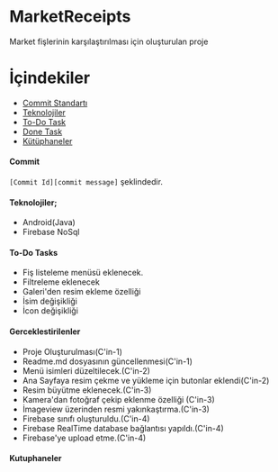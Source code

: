 # MarketReceipts
 Market fişlerinin karşılaştırılması için oluşturulan proje

# İçindekiler
- [Commit Standartı](#commit)
- [Teknolojiler](#Teknolojiler)
- [To-Do Task](#To-Do-Tasks)
- [Done Task](#Gerceklestirilenler)
- [Kütüphaneler](#Kutuphaneler)



#### Commit
`[Commit Id][commit message]` şeklindedir.

#### Teknolojiler;
- Android(Java)
- Firebase NoSql

#### To-Do Tasks
- Fiş listeleme menüsü eklenecek.
- Filtreleme eklenecek
- Galeri'den resim ekleme özelliği
- İsim değişikliği
- İcon değişikliği


#### Gerceklestirilenler
- Proje Oluşturulması(C'in-1)
- Readme.md dosyasının güncellenmesi(C'in-1)
- Menü isimleri düzeltilecek.(C'in-2)
- Ana Sayfaya resim çekme ve yükleme için butonlar eklendi(C'in-2)
- Resim büyütme eklenecek.(C'in-3)
- Kamera'dan fotoğraf çekip eklenme özelliği (C'in-3)
- İmageview üzerinden resmi yakınkaştırma.(C'in-3)
- Firebase sınıfı oluşturuldu.(C'in-4)
- Firebase RealTime database bağlantısı yapıldı.(C'in-4)
- Firebase'ye upload etme.(C'in-4)

#### Kutuphaneler